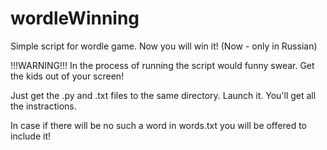 # wordleWinning
Simple script for wordle game. Now you will win it! (Now - only in Russian)

!!!WARNING!!! In the process of running the script would funny swear. Get the kids out of your screen!

Just get the .py and .txt files to the same directory. Launch it. You'll get all the instractions.

In case if there will be no such a word in words.txt you will be offered to include it!
